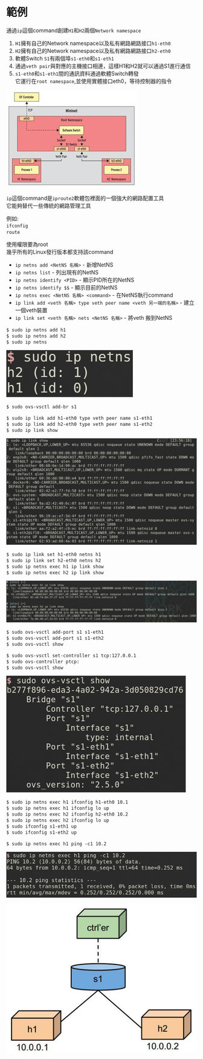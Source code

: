 # 範例

<!--sec data-title="此範例的目標是？" data-id="1" data-nopdf="true" data-collapse=false ces-->
通過`ip`這個command創建`H1`和`H2`兩個`Network namespace`
1. `H1`擁有自己的Network namespace以及私有網路網路接口`h1-eth0`
2. `H2`擁有自己的Network namespace以及私有網路網路接口`h2-eth0`
3. 軟體Switch `S1`有兩個埠`s1-eth0`和`s1-eth1`
4. 通過`veth pair`與對應的主機接口相連，這樣H1和H2就可以通過S1進行通信
5. `s1-eth0`和`s1-eth1`間的通訊資料通過軟體Switch轉發   
它運行在`root namespace`,並使用實體接口eth0，等待控制器的指令

![Example1](../image/Example1.jpeg)

<!--endsec-->

<!--sec data-title="什麼是ip command?" data-id="2" data-nopdf="true" data-collapse=false ces-->
`ip`這個command是`iproute2`軟體包裡面的一個強大的網路配置工具   
它能夠替代一些傳統的網路管理工具

例如:   
`ifconfig`   
`route`

使用權限要為root   
幾乎所有的Linux發行版本都支持該command
<!--endsec-->

<!--sec data-title="介紹ip command吧" data-id="11" data-nopdf="true" data-collapse=false ces-->
- `ip netns add <NetNS 名稱>` - 新增NetNS
- `ip netns list` - 列出現有的NetNS
- `ip netns identify <PID>` - 顯示PID所在的NetNS
- `ip netns identify $$` - 顯示目前的NetNS
- `ip netns exec <NetNS 名稱> <command>` - 在NetNS執行command
- `ip link add <veth 名稱> type veth peer name <veth 另一端的名稱>` - 建立一個veth裝置
- `ip link set <veth 名稱> nets <NetNS 名稱>` - 將veth 搬到NetNS
<!--endsec-->

<!--sec data-title="Step 1 - Create host namespaces" data-id="3" data-nopdf="true" data-collapse=false ces-->
``` shell
$ sudo ip netns add h1
$ sudo ip netns add h2
$ sudo ip netns
```

![Step 1-Result](../image/Step1_Result.png)

<!--endsec-->

<!--sec data-title="Step 2 - Create switch" data-id="4" data-nopdf="true" data-collapse=false ces-->
``` shell   
$ sudo ovs-vsctl add-br s1
```
<!--endsec-->

<!--sec data-title="Step 3 - Create links" data-id="5" data-nopdf="true" data-collapse=false ces-->
``` shell   
$ sudo ip link add h1-eth0 type veth peer name s1-eth1
$ sudo ip link add h2-eth0 type veth peer name s1-eth2
$ sudo ip link show
```

![Step 3-Result](../image/Step3_Result.png)

<!--endsec-->

<!--sec data-title="Step 4 - Move host ports into namespaces" data-id="6" data-nopdf="true" data-collapse=false ces-->
``` shell   
$ sudo ip link set h1-eth0 netns h1
$ sudo ip link set h2-eth0 netns h2
$ sudo ip netns exec h1 ip link show
$ sudo ip netns exec h2 ip link show
```

![Step 4-Result](../image/Step4_Result.png)

<!--endsec-->

<!--sec data-title="Step 5 - Connect switch ports to OVS" data-id="7" data-nopdf="true" data-collapse=false ces-->
``` shell   
$ sudo ovs-vsctl add-port s1 s1-eth1
$ sudo ovs-vsctl add-port s1 s1-eth2
$ sudo ovs-vsctl show
```
<!--endsec-->

<!--sec data-title="Step 6 - Set up OpenFlow controller" data-id="8" data-nopdf="true" data-collapse=false ces-->
``` shell   
$ sudo ovs-vsctl set-controller s1 tcp:127.0.0.1
$ sudo ovs-controller ptcp:
$ sudo ovs-vsctl show
```

![Step 6-Result](../image/Step6_Result.png)

<!--endsec-->

<!--sec data-title="Step 7 - Configure network" data-id="9" data-nopdf="true" data-collapse=false ces-->
``` shell   
$ sudo ip netns exec h1 ifconfig h1-eth0 10.1
$ sudo ip netns exec h1 ifconfig lo up
$ sudo ip netns exec h2 ifconfig h2-eth0 10.2
$ sudo ip netns exec h2 ifconfig lo up
$ sudo ifconfig s1-eth1 up   
$ sudo ifconfig s1-eth2 up
```
<!--endsec-->

<!--sec data-title="Step 8 - Test network" data-id="10" data-nopdf="true" data-collapse=false ces-->
``` shell   
$ sudo ip netns exec h1 ping -c1 10.2
```

![Step 8-Result](../image/Step8_Result.png)

<!--endsec-->

![Final-Result](../image/Final_Result.jpeg)

